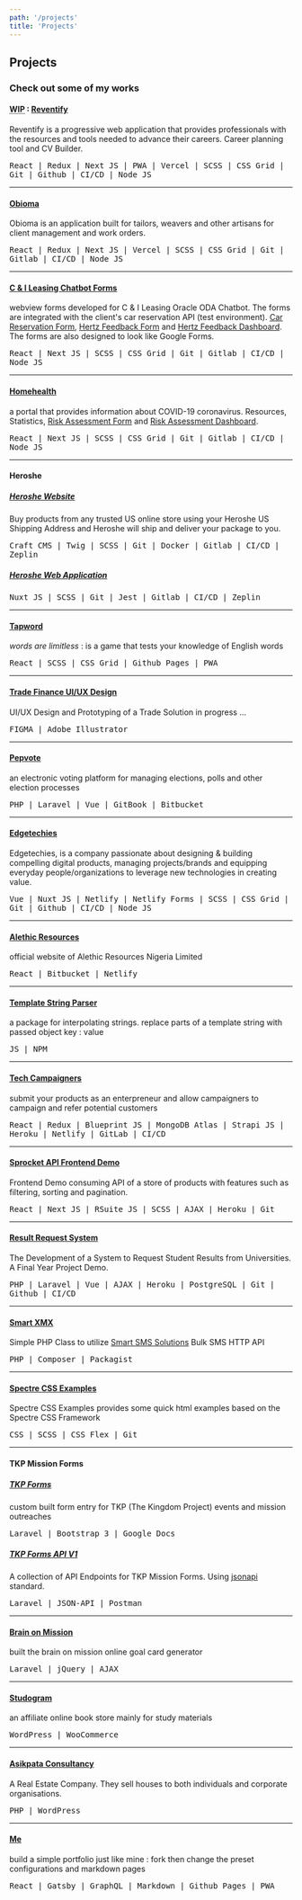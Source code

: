 ```yaml
---
path: '/projects'
title: 'Projects'
---
```


## Projects

### Check out some of my works

#### **<abbr title="Work In Progress">WIP</abbr>** : [Reventify](https://test.reventify.com)

Reventify is a progressive web application that provides professionals with the resources and tools needed to advance their careers. Career planning tool and CV Builder.

<samp>React | Redux | Next JS | PWA | Vercel | SCSS | CSS Grid | Git | Github | CI/CD | Node JS</samp>

---

#### [Obioma](https://obioma-staging.vercel.app)

Obioma is an application built for tailors, weavers and other artisans for client management and work orders.

<samp>React | Redux | Next JS | Vercel | SCSS | CSS Grid | Git | Gitlab | CI/CD | Node JS</samp>

---

#### [C & I Leasing Chatbot Forms](https://c-ileasing-forms.now.sh)

webview forms developed for C & I Leasing Oracle ODA Chatbot. The forms are integrated with the client's car reservation API (test environment). [Car Reservation Form](https://c-ileasing-forms.now.sh/reservation), [Hertz Feedback Form](https://c-ileasing-forms.now.sh/hertz-feedback) and [Hertz Feedback Dashboard](https://c-ileasing-forms.now.sh/dashboard). The forms are also designed to look like Google Forms.

<samp>React | Next JS | SCSS | CSS Grid | Git | Gitlab | CI/CD | Node JS</samp>

---

#### [Homehealth](https://homehealth.now.sh)

a portal that provides information about COVID-19 coronavirus. Resources, Statistics, [Risk Assessment Form](https://homehealth.now.sh/forms/risk-assessment) and [Risk Assessment Dashboard](https://homehealth.now.sh/dashboard).

<samp>React | Next JS | SCSS | CSS Grid | Git | Gitlab | CI/CD | Node JS</samp>

---

#### Heroshe

##### [Heroshe Website](https://heroshe.com)

Buy products from any trusted US online store using your Heroshe US Shipping Address and Heroshe will ship and deliver your package to you.

<samp>Craft CMS | Twig | SCSS | Git | Docker | Gitlab | CI/CD | Zeplin</samp>

##### [Heroshe Web Application](https://myheroshe.com)

<samp>Nuxt JS | SCSS | Git | Jest | Gitlab | CI/CD | Zeplin</samp>

---

#### [Tapword](https://tunjioye.github.io/tapword)

*words are limitless* : is a game that tests your knowledge of English words

<samp>React | SCSS | CSS Grid | Github Pages | PWA</samp>

---

#### [Trade Finance UI/UX Design](https://www.figma.com/proto/kHXvT63ao4pzcCVX40fToq/Trade-Finance-Dashboard)

UI/UX Design and Prototyping of a Trade Solution in progress ...

<samp>FIGMA | Adobe Illustrator</samp>

---

#### [Pepvote](https://pepvote.com)

an electronic voting platform for managing elections, polls and other election processes

<samp>PHP | Laravel | Vue | GitBook | Bitbucket</samp>

---

#### [Edgetechies](https://edgetechies.com)

Edgetechies, is a company passionate about designing & building compelling digital products, managing projects/brands and equipping everyday people/organizations to leverage new technologies in creating value.

<samp>Vue | Nuxt JS | Netlify | Netlify Forms | SCSS | CSS Grid | Git | Github | CI/CD | Node JS</samp>

---

#### [Alethic Resources](https://alethicresources.netlify.app)

official website of Alethic Resources Nigeria Limited

<samp>React | Bitbucket | Netlify</samp>

---

#### [Template String Parser](https://github.com/tunjioye/templatestringparser)

a package for interpolating strings. replace parts of a template string with passed object key : value

<samp>JS | NPM</samp>

---

#### [Tech Campaigners](https://techcampaigners.netlify.com)

submit your products as an enterpreneur and allow campaigners to campaign and refer potential customers

<samp>React | Redux | Blueprint JS | MongoDB Atlas | Strapi JS | Heroku | Netlify | GitLab | CI/CD</samp>

---

#### [Sprocket API Frontend Demo](https://spf-demo.herokuapp.com)

Frontend Demo consuming API of a store of products with features such as filtering, sorting and pagination.

<samp>React | Next JS | RSuite JS | SCSS | AJAX | Heroku | Git</samp>

---

#### [Result Request System](https://result-request-system.herokuapp.com)

The Development of a System to Request Student Results from Universities. A Final Year Project Demo.

<samp>PHP | Laravel | Vue | AJAX | Heroku | PostgreSQL | Git | Github | CI/CD</samp>

---

#### [Smart XMX](https://github.com/tunjioye/smartxmx)

Simple PHP Class to utilize [Smart SMS Solutions](https://smartsmssolutions.com/) Bulk SMS HTTP API

<samp>PHP | Composer | Packagist</samp>

---

#### [Spectre CSS Examples](https://github.com/tunjioye/spectre-css-examples")

Spectre CSS Examples provides some quick html examples based on the Spectre CSS Framework

<samp>CSS | SCSS | CSS Flex | Git</samp>

---

#### TKP Mission Forms

##### [TKP Forms](https://forms.tkpmission.org)

custom built form entry for TKP (The Kingdom Project) events and mission outreaches

<samp>Laravel | Bootstrap 3 | Google Docs</samp>

##### [TKP Forms API V1](https://forms.tkpmission.org/api/v1)

A collection of API Endpoints for TKP Mission Forms. Using [jsonapi](https://jsonapi.org) standard.

<samp>Laravel | JSON-API | Postman</samp>

---

#### [Brain on Mission](http://brainonmission.com/new)

built the brain on mission online goal card generator

<samp>Laravel | jQuery | AJAX</samp>

---

#### [Studogram](https://studogram.com)

an affiliate online book store mainly for study materials

<samp>WordPress | WooCommerce</samp>

---

#### [Asikpata Consultancy](https://asikpataconsultancy.com)

A Real Estate Company. They sell houses to both individuals and corporate organisations.

<samp>PHP | WordPress</samp>

---

#### [Me](https://github.com/tunjioye/me)

build a simple portfolio just like mine : fork then change the preset configurations and markdown pages

<samp>React | Gatsby | GraphQL | Markdown | Github Pages | PWA</samp>
